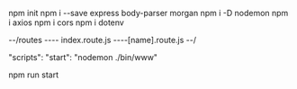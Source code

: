 npm init
npm i --save express body-parser morgan
npm i -D nodemon
npm i axios
npm i cors
npm i dotenv

--/routes
---- index.route.js
----[name].route.js
--/

"scripts": 
  "start": "nodemon ./bin/www"

npm run start